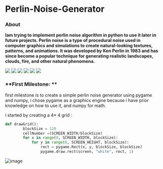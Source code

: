 # Perlin-Noise-Generator
### About

**Iam trying to implement perlin noise algorithm in python to use it later in future projects. Perlin noise is a type of procedural noise used in computer graphics and simulations to create natural-looking textures, patterns, and animations. It was developed by Ken Perlin in 1983 and has since become a popular technique for generating realistic landscapes, clouds, fire, and other natural phenomena.**


![](https://img.shields.io/github/stars/pandao/editor.md.svg) ![](https://img.shields.io/github/forks/pandao/editor.md.svg) ![](https://img.shields.io/github/tag/pandao/editor.md.svg) ![](https://img.shields.io/github/release/pandao/editor.md.svg) ![](https://img.shields.io/github/issues/pandao/editor.md.svg) ![](https://img.shields.io/bower/v/editor.md.svg)

### **First Milestone: **
first milestone is to create a simple perlin noise generator using pygame and numpy, i chose pygame as a graphics engine because i have prior knowledge on how to use it, and numpy for math.

i started by creating a 4* 4 grid : 
```py
def drawGrid():
        blockSize = 128
        cellNumber =(SCREEN_WIDTH/blockSize)
        for x in range(0, SCREEN_WIDTH, blockSize):
            for y in range(0, SCREEN_HEIGHT, blockSize):
                rect = pygame.Rect(x, y, blockSize, blockSize)
                pygame.draw.rect(screen, "white", rect, 1)
```
![image](https://github.com/Yousef-Albasel/Perlin-Noise-Generator/assets/111648493/be89124b-3d1b-4695-8fd9-cb75ccf11885)
